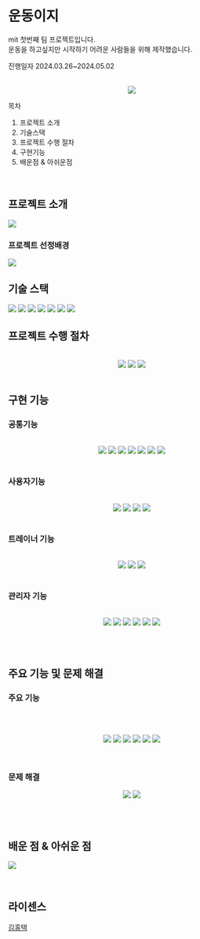 
# 운동이지

<p>mit 첫번째 팀 프로젝트입니다. <br> 
운동을 하고싶지만 시작하기 어려운 사람들을 위해 제작했습니다.</p>
<p> 진행일자 2024.03.26~2024.05.02</p>

<p align="center">
  <br>
  <img src="https://github.com/redtaeg/study/assets/165256919/db5711d9-df87-4396-9767-8fd33950a8d6">
  <br>
</p>

목차
01. 프로젝트 소개
02. 기술스택
03. 프로젝트 수행 절차
04. 구현기능
05. 배운점 & 아쉬운점
<br>

## 프로젝트 소개
<img src="https://github.com/redtaeg/study/assets/165256919/f3180586-4fcc-4a22-bb17-2dde42ab7e14">

### 프로젝트 선정배경
<img src="https://github.com/redtaeg/study/assets/165256919/50f7b98d-9322-480f-a67c-4dbfa6f6675d"> 


<br>

## 기술 스택
<img src="https://img.shields.io/badge/jsp-1572B6?style=for-the-badge&logo=css3&logoColor=white"/>
<img src="https://img.shields.io/badge/javascript-F7DF1E?style=for-the-badge&logo=javascript&logoColor=black"/>
<img src="https://img.shields.io/badge/mariaDB-003545?style=for-the-badge&logo=mariaDB&logoColor=white"/>
<img src="https://img.shields.io/badge/spring-6DB33F?style=for-the-badge&logo=springboot&logoColor=white"/>
<img src="https://img.shields.io/badge/JDBC-0769AD?style=for-the-badge&logo=jquery&logoColor=white"/>

<img src="https://img.shields.io/badge/springsecurity-6DB33F?style=for-the-badge&logo=springsecurity&logoColor=white"/>
<img src="https://img.shields.io/badge/apachetomcat-F8DC75?style=for-the-badge&logo=apachetomcat&logoColor=black"/>

<br>

## 프로젝트 수행 절차
<p align="center">
  <br>
  <img src="https://github.com/redtaeg/study/assets/165256919/d65848b2-0e6b-4308-bc5d-e87a700693ab">
  <img src="https://github.com/redtaeg/study/assets/165256919/76c84043-8226-4d5d-a8ca-a73af1375eb7">
  <img src="https://github.com/redtaeg/study/assets/165256919/2e764b11-fe8d-469d-af95-0d709ee70e44">


  <br>
    <br>
</p>

## 구현 기능

### 공통기능
<p align="center">
  <br>
  <img src="https://github.com/redtaeg/study/assets/165256919/a1a88ea6-dd71-41c2-ad74-41b42a44241f">
  <img src="https://github.com/redtaeg/study/assets/165256919/c2ea8fab-5cec-4955-8798-081b5263d6e1">
  <img src="https://github.com/redtaeg/study/assets/165256919/bb1cdf24-1cf8-485d-8b3d-65e64cf19049">
  <img src="https://github.com/redtaeg/study/assets/165256919/75800b98-fd51-4d99-a87d-b00afd22fc15">
  <img src="https://github.com/redtaeg/study/assets/165256919/3250af90-ada6-4d3d-81a1-cd0554edd403">
  <img src="https://github.com/redtaeg/study/assets/165256919/44b82d98-86f0-4f3a-b54e-da96940b6f4e">
  <img src="https://github.com/redtaeg/study/assets/165256919/314a819f-3881-4d9b-8bf8-23c2c035d2a3">

  <br>
    <br>
</p>

### 사용자기능
<p align="center">
  <br>
  <img src="https://github.com/redtaeg/study/assets/165256919/7f09e981-15be-4ab0-9c53-abcb0f7de284">
  <img src="https://github.com/redtaeg/study/assets/165256919/e0822e30-e252-4d43-9af8-5dff667a4de4">
  <img src="https://github.com/redtaeg/study/assets/165256919/c1a20844-c15b-4be7-b33e-585317fdbf7a">
  <img src="https://github.com/redtaeg/study/assets/165256919/0dd3ff06-a47c-4656-b726-dc57cd48f6b6">



  <br>
    <br>
</p>

### 트레이너 기능
<p align="center">
  <br>
  <img src="https://github.com/redtaeg/study/assets/165256919/e137fe38-609e-4aa1-90e7-2eb9bc9b004a">
  <img src="https://github.com/redtaeg/study/assets/165256919/09d44ec3-c8d8-4ac4-af2a-dfca0d48f1db">
  <img src="https://github.com/redtaeg/study/assets/165256919/1f628bb3-c4fc-4105-a510-35e17989dfab">

  <br>
    <br>
</p>

### 관리자 기능
<p align="center">
  <br>
    <img src="https://github.com/redtaeg/study/assets/165256919/4c77d654-5cf0-4b3e-9e3f-dea095078b2b">
    <img src="https://github.com/redtaeg/study/assets/165256919/17e8c583-a5ea-4191-ad57-abb624f45326">
    <img src="https://github.com/redtaeg/study/assets/165256919/de49d9f1-4491-4fe8-ab0d-5b595805b58c">
    <img src="https://github.com/redtaeg/study/assets/165256919/e391db8b-d796-44fb-b61f-4274789e90a0">
    <img src="https://github.com/redtaeg/study/assets/165256919/bd69fd83-f75d-4893-9e8c-8aa41e56ff2d">
    <img src="https://github.com/redtaeg/study/assets/165256919/e90c8f21-dc7d-4d69-a513-26d62f47ce52">

  <br>
    <br>
</p>

<br>


## 주요 기능 및 문제 해결
### 주요 기능
<br>
<p align="center">
  <br>
    <img src="https://github.com/redtaeg/study/assets/165256919/7e50c78d-d3b3-49bc-8aff-aa5142cf1a82">
    <img src="https://github.com/redtaeg/study/assets/165256919/cbc80dbd-99cf-4f62-818c-4e26a9d36331">
    <img src="https://github.com/redtaeg/study/assets/165256919/fef980b8-3201-462d-ab59-3773c40f0709">
    <img src="https://github.com/redtaeg/study/assets/165256919/34389625-53c9-4ab4-bdde-2f5fb832ecaa">
    <img src="https://github.com/redtaeg/study/assets/165256919/41bd8b08-8c5e-4fc7-a99c-64cc6c2e9260">
    <img src="https://github.com/redtaeg/study/assets/165256919/00a4923c-f557-429c-8c1f-7ab14d83e98d">
</p>
<br>

### 문제 해결 
 <p align="center">
      <img src="https://github.com/redtaeg/study/assets/165256919/956d3274-df30-4548-94c7-3615bf87668f">
    <img src="https://github.com/redtaeg/study/assets/165256919/6559de45-72e4-4a93-b78b-a575b16c4dc8">
    <br>
      <br>
</p>

<br>


## 배운 점 & 아쉬운 점
  
<p align="justify">
<img src="https://github.com/redtaeg/study/assets/165256919/9efcf708-2563-4407-bb46-94ab1313564b">

</p>

<br>

## 라이센스

 [김홍택](gyutaeg60@gmail.com)
